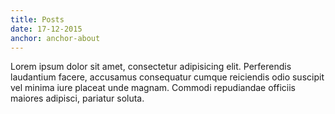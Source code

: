 ```yaml
---
title: Posts
date: 17-12-2015
anchor: anchor-about
---
```

Lorem ipsum dolor sit amet, consectetur adipisicing elit. Perferendis laudantium facere, accusamus consequatur cumque reiciendis odio suscipit vel minima iure placeat unde magnam. Commodi repudiandae officiis maiores adipisci, pariatur soluta.
